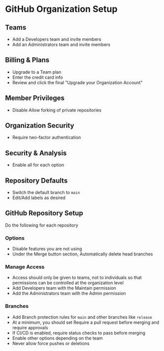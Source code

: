 # GitHub Organization Setup

## Teams

- Add a Developers team and invite members
- Add an Administrators team and invite members

## Billing & Plans

- Upgrade to a Team plan
- Enter the credit card info
- Review and click the final "Upgrade your Organization Account"

## Member Privileges

- Disable Allow forking of private repositories

## Organization Security

- Require two-factor authentication

## Security & Analysis

- Enable all for each option

## Repository Defaults

- Switch the default branch to `main`
- Edit/Add labels as desired

## GitHub Repository Setup

Do the following for each repository

### Options

- Disable features you are not using
- Under the Merge button section, Automatically delete head branches

### Manage Access

- Access should only be given to teams, not to individuals so that permissions can be controlled at the organization level
- Add Developers team with the Maintain permission
- Add the Administrators team with the Admin permission

### Branches

- Add Branch protection rules for `main` and other branches like `release`
- At a minimum, you should set Require a pull request before merging and require approvals
- If CI/CD is enabled, require status checks to pass before merging
- Enable other options depending on the team
- Never allow force pushes or deletions
